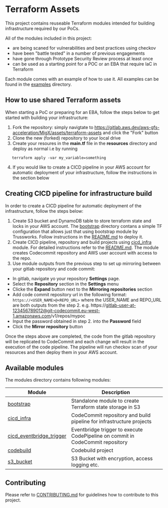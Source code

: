 # Terraform Assets
This project contains reuseable Terraform modules intended for building infrastructure required by our PoCs. 

All of the modules included in this project:
* are being scaned for vulnerabilities and best practices using checkov
* have been "battle tested" in a number of previous engagements 
* have gone through Prototype Security Review process at least once
* can be used as a starting point for a POC or an EBA that require IaC in Terraform

Each module comes with an example of how to use it. All examples can be found in the [examples](./examples) directory.

## How to use shared Terraform assets

When starting a PoC or preparing for an EBA, follow the steps below to get started with building your infrastructure:

1. Fork the repository: simply navigtate to https://gitlab.aws.dev/aws-gfs-acceleration/MigX/assets/terraform-assets and click the "Fork" button
2. Clone the new (forked) repository to your local drive
3. Create your resoures in the **main.tf** file in the **resources** directory and deploy as normal i.e by running

```
   terraform apply -var my_variable=something
```

4. If you would like to create a CICD pipeline in your AWS account for automatic deployment of your infrastructure, follow the instructions in the section below

## Creating CICD pipeline for infrastructure build

In order to create a CICD pipeline for automatic deployment of the infrastructure, follow the steps below:

1. Create S3 bucket and DynamoDB table to store terraform state and locks in your AWS account. The [bootstrap](./modules/bootstrap/README.md) directory contans a simple TF configuration that allows just that using bootstrap module by Trussworks. Follow instructions in the [README.md](./modules/bootstrap/README.md) to deploy it.
2. Create CICD pipeline, repository and build projects using [cicd_infra](./modules/cicd_infra/READEME.md) module. For detailed instructions refer to the [README.md](./modules/cicd_infra/READEME.md). The module creates Codecommit repository and AWS user account with access to the repo.
3. Use module outputs from the previous step to set up mirroring between your gitlab repository and code commit:
* In gitlab, navigate yo your repository **Settings** page.
* Select the **Repository** section in the **Settings** menu
* Clicke the **Expand** button next to the **Mirroring repositories** section
* Add code commit repository url in the following format:
`
https://<USER_NAME>@<REPO_URL>
`
where the USER_NAME and REPO_URL are both outputs from the step 2. e.g. https://gitlab-user-at-123456789012@git-codecommit.eu-west-1.amazonaws.com/v1/repos/mypoc
* Input the password obtained in step 2. into the **Password** field
* Click the **Mirror repository** button

Once the steps above are completed, the code from the gitlab repository will be replicated to CodeCommit and each change will result in the execution of the code pipeline. The pipeline will run checkov scan of your resources and then deploy them in your AWS account.

## Available modules

The modules directory contains following modules:

| Module    | Description |
|-----------| ----------------------------------|
| [bootstrap](./modules/bootstrap/README.md) | Standalone module to create Terraform state storage in S3 |
| [cicd_infra](./modules/cicd_infra/README.md)| CodeCommit repository and build pipeline for infrastructure projects|
| [cicd_eventbridge_trigger](./modules/cicd_eventbridge_trigger/README.md) | Eventbridge trigger to execute CodePipeline on commit in CodeCommit repository |
| [codebuild](./modules/codebuild/README.md) | Codebuild project |
| [s3_bucket](./modules/s3_bucket/README.md) | S3 Bucket with encryption, access logging etc. |

## Contributing
Please refer to [CONTRIBUTING.md](./CONTRIBUTING.md) for guidelines how to contribute to this project.

